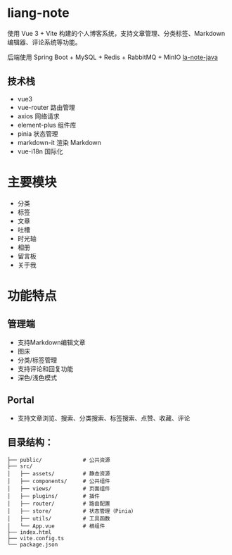 # liang-note
使用 Vue 3 + Vite 构建的个人博客系统，支持文章管理、分类标签、Markdown 编辑器、评论系统等功能。

后端使用 Spring Boot + MySQL + Redis + RabbitMQ + MinIO
[la-note-java](https://github.com/AngLi1997/la-note-java)

## 技术栈
- vue3
- vue-router 路由管理
- axios 网络请求
- element-plus 组件库
- pinia 状态管理
- markdown-it 渲染 Markdown
- vue-i18n 国际化

# 主要模块
- 分类
- 标签
- 文章
- 吐槽
- 时光轴
- 相册
- 留言板
- 关于我

# 功能特点
## 管理端
- 支持Markdown编辑文章
- 图床
- 分类/标签管理
- 支持评论和回复功能
- 深色/浅色模式
## Portal
- 支持文章浏览、搜索、分类搜索、标签搜索、点赞、收藏、评论

## 目录结构：
```
├── public/             # 公共资源
├── src/
│   ├── assets/         # 静态资源
│   ├── components/     # 公共组件
│   ├── views/          # 页面组件
│   ├── plugins/        # 插件
│   ├── router/         # 路由配置
│   ├── store/          # 状态管理（Pinia）
│   ├── utils/          # 工具函数
│   └── App.vue         # 根组件
├── index.html
├── vite.config.ts
└── package.json
```